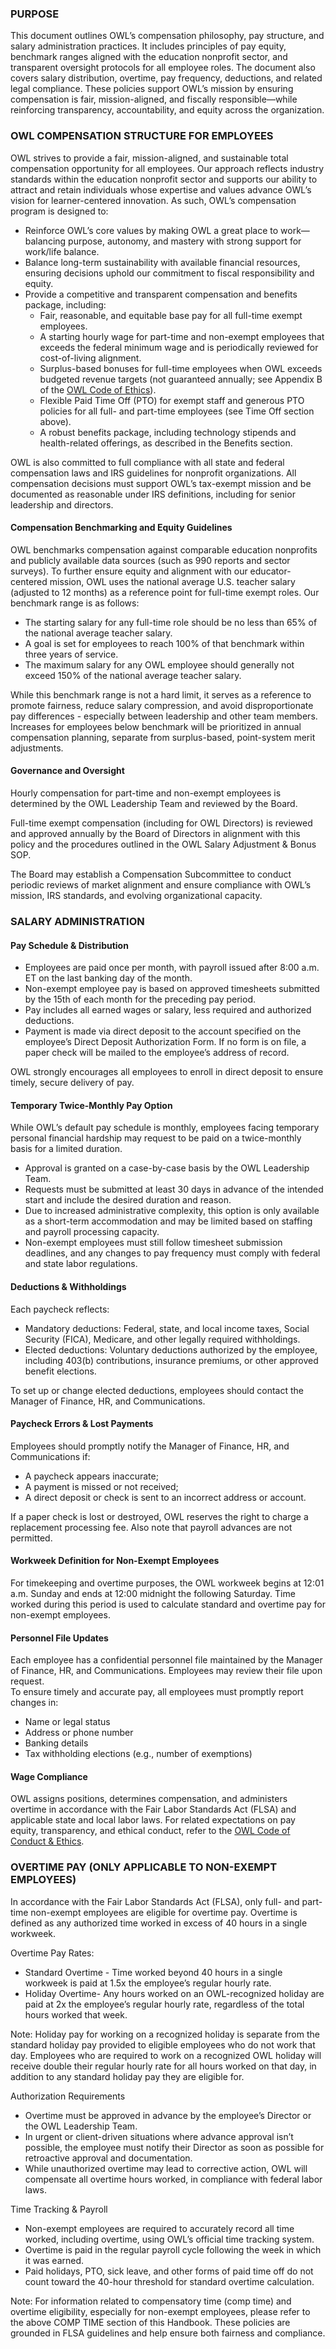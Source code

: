 ### **PURPOSE**

This document outlines OWL’s compensation philosophy, pay structure, and salary administration practices. It includes principles of pay equity, benchmark ranges aligned with the education nonprofit sector, and transparent oversight protocols for all employee roles. The document also covers salary distribution, overtime, pay frequency, deductions, and related legal compliance. These policies support OWL’s mission by ensuring compensation is fair, mission-aligned, and fiscally responsible—while reinforcing transparency, accountability, and equity across the organization.

### **OWL COMPENSATION STRUCTURE FOR EMPLOYEES**

OWL strives to provide a fair, mission-aligned, and sustainable total compensation opportunity for all employees. Our approach reflects industry standards within the education nonprofit sector and supports our ability to attract and retain individuals whose expertise and values advance OWL’s vision for learner-centered innovation. As such, OWL’s compensation program is designed to:

* Reinforce OWL’s core values by making OWL a great place to work—balancing purpose, autonomy, and mastery with strong support for work/life balance.  
* Balance long-term sustainability with available financial resources, ensuring decisions uphold our commitment to fiscal responsibility and equity.  
* Provide a competitive and transparent compensation and benefits package, including:  
  * Fair, reasonable, and equitable base pay for all full-time exempt employees.  
  * A starting hourly wage for part-time and non-exempt employees that exceeds the federal minimum wage and is periodically reviewed for cost-of-living alignment.  
  * Surplus-based bonuses for full-time employees when OWL exceeds budgeted revenue targets (not guaranteed annually; see Appendix B of the [OWL Code of Ethics](https://docs.google.com/document/d/1andwhEY4KWl_4leE2MoSfHpXAOc3Nrz4le6gC_NX52M/edit?usp=drive_link)).  
  * Flexible Paid Time Off (PTO) for exempt staff and generous PTO policies for all full- and part-time employees (see Time Off section above).  
  * A robust benefits package, including technology stipends and health-related offerings, as described in the Benefits section.

OWL is also committed to full compliance with all state and federal compensation laws and IRS guidelines for nonprofit organizations. All compensation decisions must support OWL’s tax-exempt mission and be documented as reasonable under IRS definitions, including for senior leadership and directors.

#### **Compensation Benchmarking and Equity Guidelines**

OWL benchmarks compensation against comparable education nonprofits and publicly available data sources (such as 990 reports and sector surveys). To further ensure equity and alignment with our educator-centered mission, OWL uses the national average U.S. teacher salary (adjusted to 12 months) as a reference point for full-time exempt roles. Our benchmark range is as follows:

* The starting salary for any full-time role should be no less than 65% of the national average teacher salary.  
* A goal is set for employees to reach 100% of that benchmark within three years of service.  
* The maximum salary for any OWL employee should generally not exceed 150% of the national average teacher salary.

While this benchmark range is not a hard limit, it serves as a reference to promote fairness, reduce salary compression, and avoid disproportionate pay differences \- especially between leadership and other team members. Increases for employees below benchmark will be prioritized in annual compensation planning, separate from surplus-based, point-system merit adjustments.

#### **Governance and Oversight**

Hourly compensation for part-time and non-exempt employees is determined by the OWL Leadership Team and reviewed by the Board.

Full-time exempt compensation (including for OWL Directors) is reviewed and approved annually by the Board of Directors in alignment with this policy and the procedures outlined in the OWL Salary Adjustment & Bonus SOP.

The Board may establish a Compensation Subcommittee to conduct periodic reviews of market alignment and ensure compliance with OWL’s mission, IRS standards, and evolving organizational capacity.


### **SALARY ADMINISTRATION**

#### **Pay Schedule & Distribution**

* Employees are paid once per month, with payroll issued after 8:00 a.m. ET on the last banking day of the month.  
* Non-exempt employee pay is based on approved timesheets submitted by the 15th of each month for the preceding pay period.  
* Pay includes all earned wages or salary, less required and authorized deductions.  
* Payment is made via direct deposit to the account specified on the employee’s Direct Deposit Authorization Form. If no form is on file, a paper check will be mailed to the employee’s address of record.

OWL strongly encourages all employees to enroll in direct deposit to ensure timely, secure delivery of pay.

#### **Temporary Twice-Monthly Pay Option**

While OWL’s default pay schedule is monthly, employees facing temporary personal financial hardship may request to be paid on a twice-monthly basis for a limited duration.

* Approval is granted on a case-by-case basis by the OWL Leadership Team.  
* Requests must be submitted at least 30 days in advance of the intended start and include the desired duration and reason.  
* Due to increased administrative complexity, this option is only available as a short-term accommodation and may be limited based on staffing and payroll processing capacity.  
* Non-exempt employees must still follow timesheet submission deadlines, and any changes to pay frequency must comply with federal and state labor regulations.

#### **Deductions & Withholdings**

Each paycheck reflects:

* Mandatory deductions: Federal, state, and local income taxes, Social Security (FICA), Medicare, and other legally required withholdings.  
* Elected deductions: Voluntary deductions authorized by the employee, including 403(b) contributions, insurance premiums, or other approved benefit elections.

To set up or change elected deductions, employees should contact the Manager of Finance, HR, and Communications.


#### **Paycheck Errors & Lost Payments**

Employees should promptly notify the Manager of Finance, HR, and Communications if:

* A paycheck appears inaccurate;  
* A payment is missed or not received;  
* A direct deposit or check is sent to an incorrect address or account.

If a paper check is lost or destroyed, OWL reserves the right to charge a replacement processing fee. Also note that payroll advances are not permitted.


#### **Workweek Definition for Non-Exempt Employees**

For timekeeping and overtime purposes, the OWL workweek begins at 12:01 a.m. Sunday and ends at 12:00 midnight the following Saturday. Time worked during this period is used to calculate standard and overtime pay for non-exempt employees.


#### **Personnel File Updates**

Each employee has a confidential personnel file maintained by the Manager of Finance, HR, and Communications. Employees may review their file upon request.  
To ensure timely and accurate pay, all employees must promptly report changes in:

* Name or legal status  
* Address or phone number  
* Banking details  
* Tax withholding elections (e.g., number of exemptions)

#### **Wage Compliance**

OWL assigns positions, determines compensation, and administers overtime in accordance with the Fair Labor Standards Act (FLSA) and applicable state and local labor laws. For related expectations on pay equity, transparency, and ethical conduct, refer to the [OWL Code of Conduct & Ethics](https://docs.google.com/document/d/1andwhEY4KWl_4leE2MoSfHpXAOc3Nrz4le6gC_NX52M/edit?usp=sharing).

### **OVERTIME PAY (ONLY APPLICABLE TO NON-EXEMPT EMPLOYEES)**

In accordance with the Fair Labor Standards Act (FLSA), only full- and part-time non-exempt employees are eligible for overtime pay. Overtime is defined as any authorized time worked in excess of 40 hours in a single workweek.

Overtime Pay Rates: 

* Standard Overtime \- Time worked beyond 40 hours in a single workweek is paid at 1.5x the employee’s regular hourly rate.  
* Holiday Overtime- Any hours worked on an OWL-recognized holiday are paid at 2x the employee’s regular hourly rate, regardless of the total hours worked that week.

Note: Holiday pay for working on a recognized holiday is separate from the standard holiday pay provided to eligible employees who do not work that day. Employees who are required to work on a recognized OWL holiday will receive double their regular hourly rate for all hours worked on that day, in addition to any standard holiday pay they are eligible for.

Authorization Requirements

* Overtime must be approved in advance by the employee’s Director or the OWL Leadership Team.  
* In urgent or client-driven situations where advance approval isn’t possible, the employee must notify their Director as soon as possible for retroactive approval and documentation.  
* While unauthorized overtime may lead to corrective action, OWL will compensate all overtime hours worked, in compliance with federal labor laws.

Time Tracking & Payroll

* Non-exempt employees are required to accurately record all time worked, including overtime, using OWL’s official time tracking system.  
* Overtime is paid in the regular payroll cycle following the week in which it was earned.  
* Paid holidays, PTO, sick leave, and other forms of paid time off do not count toward the 40-hour threshold for standard overtime calculation.

Note: For information related to compensatory time (comp time) and overtime eligibility, especially for non-exempt employees, please refer to the above COMP TIME section of this Handbook. These policies are grounded in FLSA guidelines and help ensure both fairness and compliance.


